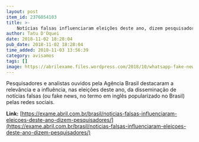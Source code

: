 ```yaml
---
layout: post
item_id: 2376054103
title: >-
    Notícias falsas influenciaram eleições deste ano, dizem pesquisadores
author: Tatu D'Oquei
date: 2018-11-02 18:28:04
pub_date: 2018-11-02 18:28:04
time_added: 2018-11-03 13:56:39
category: avisamos
tags: []
image: https://abrilexame.files.wordpress.com/2018/10/whatsapp-fake-news.jpg?quality=70&strip=info&w=680&h=453&crop=1
---
```


Pesquisadores e analistas ouvidos pela Agência Brasil destacaram a relevância e a influência, nas eleições deste ano, da disseminação de notícias falsas (ou fake news, no termo em inglês popularizado no Brasil) pelas redes sociais.

**Link:** [https://exame.abril.com.br/brasil/noticias-falsas-influenciaram-eleicoes-deste-ano-dizem-pesquisadores/](https://exame.abril.com.br/brasil/noticias-falsas-influenciaram-eleicoes-deste-ano-dizem-pesquisadores/)

